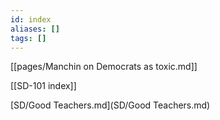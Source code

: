 ```yaml
---
id: index
aliases: []
tags: []
---
```


[[pages/Manchin on Democrats as toxic.md]]

[[SD-101 index]]

[SD/Good Teachers.md](SD/Good Teachers.md)

